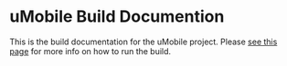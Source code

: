uMobile Build Documention
=========================

This is the build documentation for the uMobile project. Please [see this page](https://wiki.jasig.org/display/UPC/Setting+up+uMobile+PhoneGap+for+HTML5-only+Development) for more info
on how to run the build. 